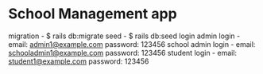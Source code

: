 # School Management app

migration - $ rails db:migrate
seed - $ rails db:seed
login
admin login - email: admin1@example.com password: 123456
school admin login - email: schooladmin1@example.com password: 123456
student login - email: student1@example.com password: 123456

